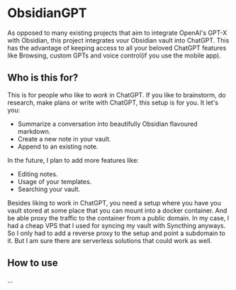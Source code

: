 # ObsidianGPT

As opposed to many existing projects that aim to integrate OpenAI's GPT-X with Obsidian, this project integrates vour Obsidian vault into ChatGPT. This has the advantage of keeping access to all your beloved ChatGPT features like Browsing, custom GPTs and voice control(if you use the mobile app).

## Who is this for?
This is for people who like to *work* in ChatGPT. If you like to brainstorm, do research, make plans or write with ChatGPT, this setup is for you. It let's you:
- Summarize a conversation into beautifully Obsidian flavoured markdown. 
- Create a new note in your vault.
- Append to an existing note.

In the future, I plan to add more features like:
- Editing notes.
- Usage of your templates.
- Searching your vault.

Besides liking to work in ChatGPT, you need a setup where you have you vault stored at some place that you can mount into a docker container. And be able proxy the traffic to the container from a public domain. In my case, I had a cheap VPS that I used for syncing my vault with Syncthing anyways. So I only had to add a reverse proxy to the setup and point a subdomain to it. But I am sure there are serverless solutions that could work as well.

## How to use
...